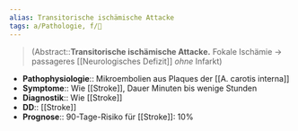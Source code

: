 ```yaml
---
alias: Transitorische ischämische Attacke
tags: a/Pathologie, f/🧠
---
```

> (Abstract::**Transitorische ischämische Attacke.** Fokale Ischämie → passageres [[Neurologisches Defizit]] *ohne* Infarkt)
- **Pathophysiologie**:: Mikroembolien aus Plaques der [[A. carotis interna]]
- **Symptome**:: Wie [[Stroke]], Dauer Minuten bis wenige Stunden
- **Diagnostik**:: Wie [[Stroke]]
- **DD**:: [[Stroke]]
- **Prognose**:: 90-Tage-Risiko für [[Stroke]]: 10%